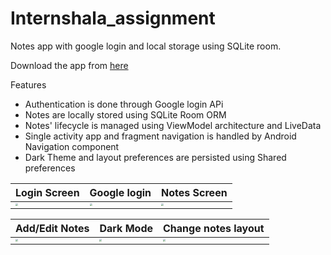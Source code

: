 # Internshala_assignment
Notes app with google login and local storage using SQLite room.

Download the app from [here](https://drive.google.com/file/d/16QBm-IfiySVU4JpWtInhh2Ci7qafJvXe/view?usp=sharing)

Features
- Authentication is done through Google login APi
- Notes are locally stored using SQLite Room ORM
- Notes' lifecycle is managed using ViewModel architecture and LiveData
- Single activity app and fragment navigation is handled by Android Navigation component
- Dark Theme and layout preferences are persisted using Shared preferences

| Login Screen                                                                                                                          | Google login                                                                                                                          | Notes Screen                                                                                                                            |
| ------------------------------------------------------------------------------------------------------------------------------------ | ------------------------------------------------------------------------------------------------------------------------------------ | ------------------------------------------------------------------------------------------------------------------------------------ |
| <img src="https://user-images.githubusercontent.com/45118110/94542533-8b2f8880-0266-11eb-9d9a-44a6f4aa04a2.jpeg" style="zoom:25%;" /> | <img src="https://user-images.githubusercontent.com/45118110/94542549-8f5ba600-0266-11eb-9bbf-eda18536d854.jpeg" style="zoom:25%;" /> | <img src="https://user-images.githubusercontent.com/45118110/94542570-95ea1d80-0266-11eb-9489-afdf1132d7bb.jpeg" style="zoom:25%;" /> |

| Add/Edit Notes                                                                                                                          | Dark Mode                                                                                                                          | Change notes layout                                                                                                                            |
| ------------------------------------------------------------------------------------------------------------------------------------ | ------------------------------------------------------------------------------------------------------------------------------------ | ------------------------------------------------------------------------------------------------------------------------------------ |
| <img src="https://user-images.githubusercontent.com/45118110/94542599-9d112b80-0266-11eb-9c4f-4d3c60dcb6cd.jpeg" style="zoom:25%;" /> | <img src="https://user-images.githubusercontent.com/45118110/94542627-a601fd00-0266-11eb-8fcf-39b362e697cd.jpeg" style="zoom:25%;" /> | <img src="https://user-images.githubusercontent.com/45118110/94542635-a8fced80-0266-11eb-905e-4161b7e3a99c.jpeg" style="zoom:25%;" /> |

